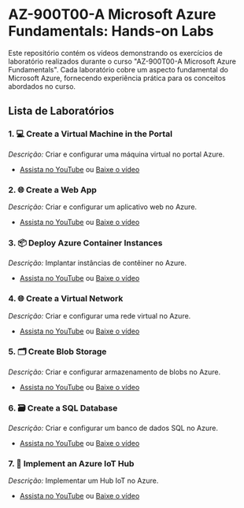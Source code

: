 # AZ-900T00-A Microsoft Azure Fundamentals: Hands-on Labs

Este repositório contém os vídeos demonstrando os exercícios de laboratório realizados durante o curso "AZ-900T00-A Microsoft Azure Fundamentals". Cada laboratório cobre um aspecto fundamental do Microsoft Azure, fornecendo experiência prática para os conceitos abordados no curso.

## Lista de Laboratórios

### 1. 💻 Create a Virtual Machine in the Portal
*Descrição:* Criar e configurar uma máquina virtual no portal Azure.
- [Assista no YouTube](https://www.youtube.com/link-do-video) ou [Baixe o vídeo](https://github.com/aryribeiro/azureLab/blob/main/foto%20aerea%20macauba.jpg)

### 2. 🌐 Create a Web App
*Descrição:* Criar e configurar um aplicativo web no Azure.
- [Assista no YouTube](https://www.youtube.com/link-do-video) ou [Baixe o vídeo](https://github.com/seu-repositorio/path/to/video2.mp4)

### 3. 📦 Deploy Azure Container Instances
*Descrição:* Implantar instâncias de contêiner no Azure.
- [Assista no YouTube](https://www.youtube.com/link-do-video) ou [Baixe o vídeo](https://github.com/seu-repositorio/path/to/video3.mp4)

### 4. 🌐 Create a Virtual Network
*Descrição:* Criar e configurar uma rede virtual no Azure.
- [Assista no YouTube](https://www.youtube.com/link-do-video) ou [Baixe o vídeo](https://github.com/seu-repositorio/path/to/video4.mp4)

### 5. 🗂 Create Blob Storage
*Descrição:* Criar e configurar armazenamento de blobs no Azure.
- [Assista no YouTube](https://www.youtube.com/link-do-video) ou [Baixe o vídeo](https://github.com/seu-repositorio/path/to/video5.mp4)

### 6. 🗃 Create a SQL Database
*Descrição:* Criar e configurar um banco de dados SQL no Azure.
- [Assista no YouTube](https://www.youtube.com/link-do-video) ou [Baixe o vídeo](https://github.com/seu-repositorio/path/to/video6.mp4)

### 7. 📡 Implement an Azure IoT Hub
*Descrição:* Implementar um Hub IoT no Azure.
- [Assista no YouTube](https://www.youtube.com/link-do-video) ou [Baixe o vídeo](https://github.com/seu-repositorio/path/to/video7.mp4)
